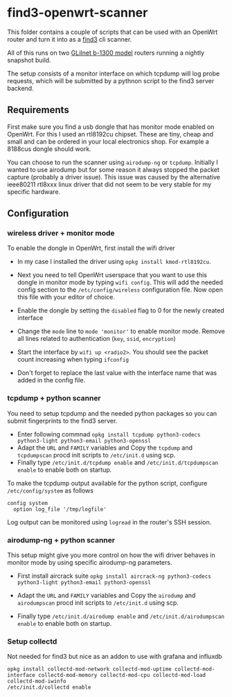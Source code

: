 # find3-openwrt-scanner #
This folder contains a couple of scripts that can be used with an OpenWrt router and turn it into as a [find3](https://www.internalpositioning.com) cli scanner.

All of this runs on two [GLiInet b-1300 model](https://www.gl-inet.com/products/gl-b1300/) routers running a nightly snapshot build.

The setup consists of a monitor interface on which tcpdump will log probe requests, which will be submitted by a pythnon script to the 
find3 server backend.

## Requirements ##

First make sure you find a usb dongle that has monitor mode enabled on OpenWrt. For this I used an rtl8192cu chipset. 
These are tiny, cheap and small and can be ordered in your local electronics shop. For example a 8188cus dongle should work.

You can choose to run the scanner using `airodump-ng` or `tcpdump`. 
Initially I wanted to use airodump but for some reason it always stopped the packet capture (probably a driver issue). This issue was caused
by the alternative ieee80211 rtl8xxx linux driver that did not seem to be very stable for my specific hardware.

## Configuration ##

### wireless driver + monitor mode ###
To enable the dongle in OpenWrt, first install the wifi driver 

* In my case I installed the driver using `opkg install kmod-rtl8192cu`. 
* Next you need to tell OpenWrt userspace that you want to use this dongle in monitor mode by typing `wifi config`.
This will add the needed config section to the `/etc/config/wireless` configuration file. Now open this file with your editor of choice.

* Enable the dongle by setting the `disabled` flag to 0 for the newly created interface
* Change the `mode` line to `mode 'monitor'` to enable monitor mode. Remove all lines related to authentication (`key`, `ssid`, `encryption`)
* Start the interface by `wifi up <radio2>`. You should see the packet count increasing when typing `ifconfig`
* Don't forget to replace the last value with the interface name that was added in the config file.

### tcpdump + python scanner ###
You need to setup tcpdump and the needed python packages so you can submit fingerprints to the find3 server. 

* Enter following commnad `opkg install tcpdump python3-codecs python3-light python3-email python3-openssl`
* Adapt the `URL` and `FAMILY` variables and Copy the `tcpdump` and `tcpdumpscan` procd init scripts to `/etc/init.d` using scp.
* Finally type `/etc/init.d/tcpdump enable` and `/etc/init.d/tcpdumpscan enable` to enable both on startup.

To make the tcpdump output available for the python script, configure `/etc/config/system` as follows

```
config system
  option log_file '/tmp/logfile'
```

Log output can be monitored using `logread` in the router's SSH session.

### airodump-ng + python scanner ###
This setup might give you more control on how the wifi driver behaves in monitor mode by using specific airodump-ng parameters.

* First install aircrack suite `opkg install aircrack-ng python3-codecs python3-light python3-email python3-openssl`
* Adapt the `URL` and `FAMILY` variables and Copy the `airodump` and `airodumpscan` procd init scripts to `/etc/init.d` using scp.

* Finally type `/etc/init.d/airodump enable` and `/etc/init.d/airodumpscan enable` to enable both on startup.

### Setup collectd ###
Not needed for find3 but nice as an addon to use with grafana and influxdb

```
opkg install collectd-mod-network collectd-mod-uptime collectd-mod-interface collectd-mod-memory collectd-mod-cpu collectd-mod-load collectd-mod-iwinfo
/etc/init.d/collectd enable
```
